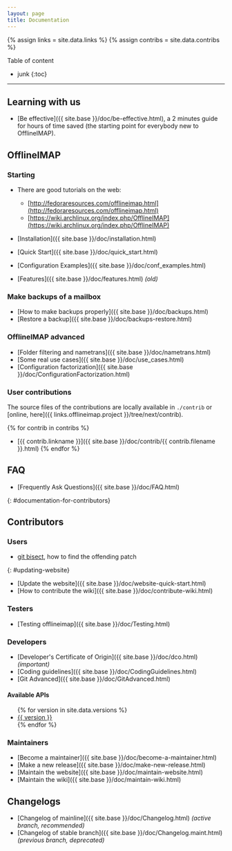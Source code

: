 ```yaml
---
layout: page
title: Documentation
---
```


{% assign links = site.data.links %}
{% assign contribs = site.data.contribs %}


Table of content

* junk
{:toc}

---

<!--
Don't change the fixed id: there is a reference to here from the about page.
-->


## Learning with us

- [Be effective]({{ site.base }}/doc/be-effective.html), a 2 minutes guide for hours of time saved (the starting point for everybody new to OfflineIMAP).



## OfflineIMAP

### Starting

- There are good tutorials on the web:
  - [http://fedoraresources.com/offlineimap.html](http://fedoraresources.com/offlineimap.html)
  - [https://wiki.archlinux.org/index.php/OfflineIMAP](https://wiki.archlinux.org/index.php/OfflineIMAP)
- [Installation]({{ site.base }}/doc/installation.html)
- [Quick Start]({{ site.base }}/doc/quick_start.html)
- [Configuration Examples]({{ site.base }}/doc/conf_examples.html)


- [Features]({{ site.base }}/doc/features.html) *(old)*

### Make backups of a mailbox

- [How to make backups properly]({{ site.base }}/doc/backups.html)
- [Restore a backup]({{ site.base }}/doc/backups-restore.html)


### OfflineIMAP advanced

- [Folder filtering and nametrans]({{ site.base }}/doc/nametrans.html)
- [Some real use cases]({{ site.base }}/doc/use_cases.html)
- [Configuration factorization]({{ site.base }}/doc/ConfigurationFactorization.html)


### User contributions

The source files of the contributions are locally available in `./contrib` or [online, here]({{ links.offlineimap.project }}/tree/next/contrib).

{% for contrib in contribs %}
- [{{ contrib.linkname }}]({{ site.base }}/doc/contrib/{{ contrib.filename }}.html)
{% endfor %}


## FAQ

- [Frequently Ask Questions]({{ site.base }}/doc/FAQ.html)


{: #documentation-for-contributors}
## Contributors

### Users

* [git bisect](/doc/git-bisect.html), how to find the offending patch

{: #updating-website}
* [Update the website]({{ site.base }}/doc/website-quick-start.html)
* [How to contribute the wiki]({{ site.base }}/doc/contribute-wiki.html)


### Testers

- [Testing offlineimap]({{ site.base }}/doc/Testing.html)


### Developers

<!-- TODO: become a developers for OfflineIMAP -->
- [Developer's Certificate of Origin]({{ site.base }}/doc/dco.html) *(important)*
- [Coding guidelines]({{ site.base }}/doc/CodingGuidelines.html)
- [Git Advanced]({{ site.base }}/doc/GitAdvanced.html)

#### Available APIs

<ul>
  {% for version in site.data.versions %}
  <li>
    <a href="{{ site.base }}/doc/versions/{{ version }}">{{ version }}</a>
  </li>
  {% endfor %}
</ul>

### Maintainers

- [Become a maintainer]({{ site.base }}/doc/become-a-maintainer.html)
- [Make a new release]({{ site.base }}/doc/make-new-release.html)
- [Maintain the website]({{ site.base }}/doc/maintain-website.html)
- [Maintain the wiki]({{ site.base }}/doc/maintain-wiki.html)


## Changelogs

- [Changelog of mainline]({{ site.base }}/doc/Changelog.html) *(active branch, recommended)*
- [Changelog of stable branch]({{ site.base }}/doc/Changelog.maint.html) *(previous branch, deprecated)*



<!--
vim: ts=2 expandtab
-->
